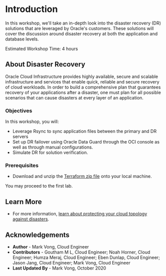 # Introduction

In this workshop, we'll take an in-depth look into the disaster recovery (DR) solutions that are leveraged by Oracle's customers. These solutions will cover the discussion around disaster recovery at both the application and database levels.

Estimated Workshop Time: 4 hours

## About Disaster Recovery

Oracle Cloud Infrastructure provides highly available, secure and scalable infrastructure and services that enable quick, reliable and secure recovery of cloud workloads. In order to build a comprehensive plan that guarantees recovery of your applications after a disaster, one must plan for all possible scenarios that can cause disasters at every layer of an application.

### **Objectives**
In this workshop, you will:
- Leverage Rsync to sync application files between the primary and DR servers
- Set up DR failover using Oracle Data Guard through the OCI console as well as through manual configurations.
- Simulate DR for solution verification.

### Prerequisites 

* Download and unzip the [Terraform zip file](https://objectstorage.us-ashburn-1.oraclecloud.com/p/VEKec7t0mGwBkJX92Jn0nMptuXIlEpJ5XJA-A6C9PymRgY2LhKbjWqHeB5rVBbaV/n/c4u04/b/livelabsfiles/o/data-management-library-files/resource-manager-bin.zip) onto your local machine.

You may proceed to the first lab.

## Learn More
* For more information, [learn about protecting your cloud topology against disasters](https://docs.oracle.com/en/solutions/design-dr/#GUID-F3CA0932-0DF5-4829-B790-4AEC18F67505).

## Acknowledgements
* **Author** - Mark Vong, Cloud Engineer
* **Contributors** -  Goutham M L, Cloud Engineer; Noah Horner, Cloud Engineer; Humza Meraj, Cloud Engineer; Eben Dunlap, Cloud Engineer; Jason Jang, Cloud Engineer; Mark Vong, Cloud Engineer
* **Last Updated By** - Mark Vong, October 2020

